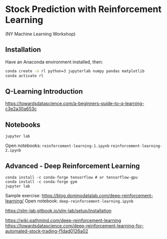 # Stock Prediction with Reinforcement Learning
(NY Machine Learning Workshop)

## Installation
Have an Anaconda environment installed, then:

```bash
conda create -n rl python=3 jupyterlab numpy pandas matplotlib
conda activate rl
```

## Q-Learning Introduction
https://towardsdatascience.com/a-beginners-guide-to-q-learning-c3e2a30a653c

## Notebooks
```
jupyter lab
```

Open notebooks:
`reinforcement-learning-1.ipynb`
`reinforcement-learning-2.ipynb`

## Advanced - Deep Reinforcement Learning
```
conda install -c conda-forge tensorflow # or tensorflow-gpu
conda install -c conda-forge gym
jupyter lab
```

Sample exercise: https://blog.dominodatalab.com/deep-reinforcement-learning/
Open notebook: `deep-reinforcement-learning.ipynb`

https://slm-lab.gitbook.io/slm-lab/setup/installation

https://wiki.pathmind.com/deep-reinforcement-learning
https://towardsdatascience.com/deep-reinforcement-learning-for-automated-stock-trading-f1dad0126a02
